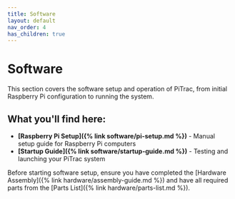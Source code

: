 ```yaml
---
title: Software
layout: default
nav_order: 4
has_children: true
---
```


# Software

This section covers the software setup and operation of PiTrac, from initial Raspberry Pi configuration to running the system.

## What you'll find here:

- **[Raspberry Pi Setup]({% link software/pi-setup.md %})** - Manual setup guide for Raspberry Pi computers
- **[Startup Guide]({% link software/startup-guide.md %})** - Testing and launching your PiTrac system

Before starting software setup, ensure you have completed the [Hardware Assembly]({% link hardware/assembly-guide.md %}) and have all required parts from the [Parts List]({% link hardware/parts-list.md %}).
